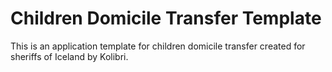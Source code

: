 # Children Domicile Transfer Template

This is an application template for children domicile transfer created for sheriffs of Iceland by Kolibri.
